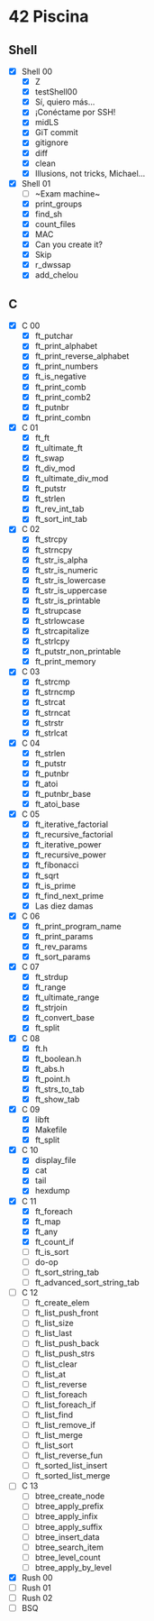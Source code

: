# 42 Piscina

## Shell

- [x] Shell 00
	- [x] Z
	- [x] testShell00
	- [x] Sí, quiero más...
	- [x] ¡Conéctame por SSH!
	- [x] midLS
	- [x] GiT commit
	- [x] gitignore
	- [x] diff
	- [x] clean
	- [x] Illusions, not tricks, Michael...
- [x] Shell 01
	- [ ] ~Exam machine~
	- [x] print_groups
	- [x] find_sh
	- [x] count_files
	- [x] MAC
	- [x] Can you create it?
	- [x] Skip
	- [x] r_dwssap
	- [x] add_chelou

## C

- [x] C 00
	- [x] ft_putchar
	- [x] ft_print_alphabet
	- [x] ft_print_reverse_alphabet
	- [x] ft_print_numbers
	- [x] ft_is_negative
	- [x] ft_print_comb
	- [x] ft_print_comb2
	- [x] ft_putnbr
	- [x] ft_print_combn
- [x] C 01
	- [x] ft_ft
	- [x] ft_ultimate_ft
	- [x] ft_swap
	- [x] ft_div_mod
	- [x] ft_ultimate_div_mod
	- [x] ft_putstr
	- [x] ft_strlen
	- [x] ft_rev_int_tab
	- [x] ft_sort_int_tab
- [x] C 02
	- [x] ft_strcpy
	- [x] ft_strncpy
	- [x] ft_str_is_alpha
	- [x] ft_str_is_numeric
	- [x] ft_str_is_lowercase
	- [x] ft_str_is_uppercase
	- [x] ft_str_is_printable
	- [x] ft_strupcase
	- [x] ft_strlowcase
	- [x] ft_strcapitalize
	- [x] ft_strlcpy
	- [x] ft_putstr_non_printable
	- [x] ft_print_memory
- [x] C 03
	- [x] ft_strcmp
	- [x] ft_strncmp
	- [x] ft_strcat
	- [x] ft_strncat
	- [x] ft_strstr
	- [x] ft_strlcat
- [x] C 04
	- [x] ft_strlen
	- [x] ft_putstr
	- [x] ft_putnbr
	- [x] ft_atoi
	- [x] ft_putnbr_base
	- [x] ft_atoi_base
- [x] C 05
	- [x] ft_iterative_factorial
	- [x] ft_recursive_factorial
	- [x] ft_iterative_power
	- [x] ft_recursive_power
	- [x] ft_fibonacci
	- [x] ft_sqrt
	- [x] ft_is_prime
	- [x] ft_find_next_prime
	- [x] Las diez damas
- [x] C 06
	- [x] ft_print_program_name
	- [x] ft_print_params
	- [x] ft_rev_params
	- [x] ft_sort_params
- [x] C 07
	- [x] ft_strdup
	- [x] ft_range
	- [x] ft_ultimate_range
	- [x] ft_strjoin
	- [x] ft_convert_base
	- [x] ft_split
- [x] C 08
	- [x] ft.h
	- [x] ft_boolean.h
	- [x] ft_abs.h
	- [x] ft_point.h
	- [x] ft_strs_to_tab
	- [x] ft_show_tab
- [x] C 09
	- [x] libft
	- [x] Makefile
	- [x] ft_split
- [x] C 10
	- [x] display_file
	- [x] cat
	- [x] tail
	- [x] hexdump
- [x] C 11
	- [x] ft_foreach
	- [x] ft_map
	- [x] ft_any
	- [x] ft_count_if
	- [ ] ft_is_sort
	- [ ] do-op
	- [ ] ft_sort_string_tab
	- [ ] ft_advanced_sort_string_tab
- [ ] C 12
	- [ ] ft_create_elem
	- [ ] ft_list_push_front
	- [ ] ft_list_size
	- [ ] ft_list_last
	- [ ] ft_list_push_back
	- [ ] ft_list_push_strs
	- [ ] ft_list_clear
	- [ ] ft_list_at
	- [ ] ft_list_reverse
	- [ ] ft_list_foreach
	- [ ] ft_list_foreach_if
	- [ ] ft_list_find
	- [ ] ft_list_remove_if
	- [ ] ft_list_merge
	- [ ] ft_list_sort
	- [ ] ft_list_reverse_fun
	- [ ] ft_sorted_list_insert
	- [ ] ft_sorted_list_merge
- [ ] C 13
	- [ ] btree_create_node
	- [ ] btree_apply_prefix
	- [ ] btree_apply_infix
	- [ ] btree_apply_suffix
	- [ ] btree_insert_data
	- [ ] btree_search_item
	- [ ] btree_level_count
	- [ ] btree_apply_by_level
- [x] Rush 00
- [ ] Rush 01
- [ ] Rush 02
- [ ] BSQ
